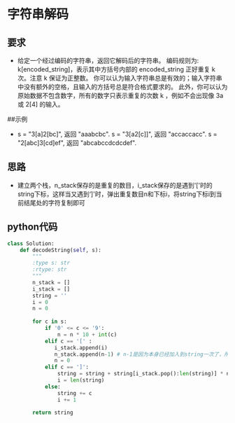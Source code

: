 # 字符串解码
## 要求
* 给定一个经过编码的字符串，返回它解码后的字符串。
编码规则为: k[encoded_string]，表示其中方括号内部的 encoded_string 正好重复 k 次。注意 k 保证为正整数。
你可以认为输入字符串总是有效的；输入字符串中没有额外的空格，且输入的方括号总是符合格式要求的。
此外，你可以认为原始数据不包含数字，所有的数字只表示重复的次数 k ，例如不会出现像 3a 或 2[4] 的输入。

##示例
* s = "3[a]2[bc]", 返回 "aaabcbc".
s = "3[a2[c]]", 返回 "accaccacc".
s = "2[abc]3[cd]ef", 返回 "abcabccdcdcdef".

## 思路
* 建立两个栈，n_stack保存的是重复的数目，i_stack保存的是遇到'['时的string下标，这样当又遇到‘]'时，弹出重复数目n和下标i，将string下标i到当前结尾处的字符复制即可

## python代码

```python
class Solution:
    def decodeString(self, s):
        """
        :type s: str
        :rtype: str
        """
        n_stack = []
        i_stack = []
        string = ''
        i = 0
        n = 0
        
        for c in s:
            if '0' <= c <= '9':
                n = n * 10 + int(c)
            elif c == '[' :
               i_stack.append(i)
               n_stack.append(n-1) # n-1是因为本身已经加入到string一次了，所以再重复n-1次即可
               n = 0
            elif c == ']':
                string = string + string[i_stack.pop():len(string)] * n_stack.pop()
                i = len(string)
            else:
                string += c
                i += 1
                
        return string
```